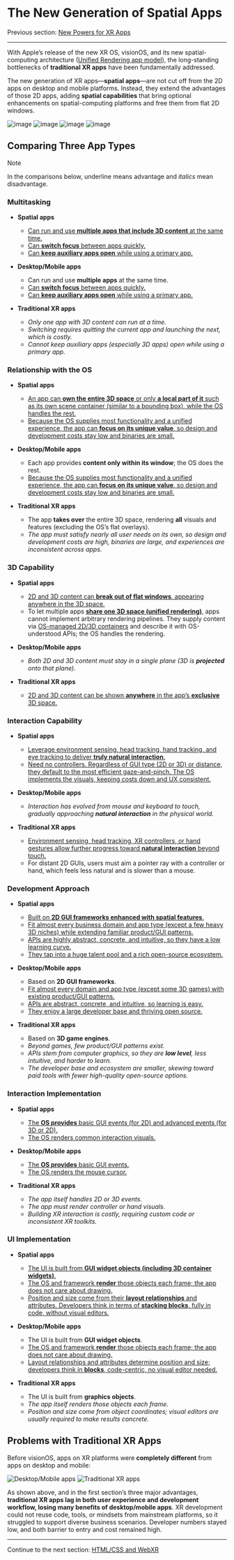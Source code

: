 # The New Generation of Spatial Apps

Previous section: [New Powers for XR Apps](new-powers-for-xr-apps.md)

---

With Apple’s release of the new XR OS, visionOS, and its new spatial-computing architecture ([Unified Rendering app model](https://developer.picoxr.com/news/multi-app-rendering/)), the long-standing bottlenecks of **traditional XR apps** have been fundamentally addressed.

The new generation of XR apps—**spatial apps**—are not cut off from the 2D apps on desktop and mobile platforms. Instead, they extend the advantages of those 2D apps, adding **spatial capabilities** that bring optional enhancements on spatial-computing platforms and free them from flat 2D windows.

![image]()
![image]()
![image]()
![image]()

## Comparing Three App Types

> [!NOTE]
> In the comparisons below, underline means advantage and *italics* mean disadvantage.

### Multitasking

- **Spatial apps**
  - <ins>Can run and use **multiple [apps that include 3D content]()** at the same time.</ins>
  - <ins>Can **switch focus** between apps quickly.</ins>
  - <ins>Can **keep auxiliary apps open** while using a primary app.</ins>

- **Desktop/Mobile apps**
  - Can run and use **multiple apps** at the same time.
  - <ins>Can **switch focus** between apps quickly.</ins>
  - <ins>Can **keep auxiliary apps open** while using a primary app.</ins>

- **Traditional XR apps**
  - *Only one app with 3D content can run at a time.*
  - *Switching requires quitting the current app and launching the next, which is costly.*
  - *Cannot keep auxiliary apps (especially 3D apps) open while using a primary app.*

### Relationship with the OS

- **Spatial apps**
  - <ins>An app can [**own the entire 3D space**]() or only [**a local part of it**]() such as its own [scene container (similar to a bounding box)](), while the OS handles the rest.</ins>
  - <ins>Because the OS supplies most functionality and a unified experience, the app can [**focus on its unique value**](), so design and development costs stay low and binaries are small.</ins>

- **Desktop/Mobile apps**
  - Each app provides **content only within its window**; the OS does the rest.
  - <ins>Because the OS supplies most functionality and a unified experience, the app can **focus on its unique value**, so design and development costs stay low and binaries are small.</ins>

- **Traditional XR apps**
  - The app **takes over** the entire 3D space, rendering **all** visuals and features (excluding the OS’s flat overlays).
  - *The app must satisfy nearly all user needs on its own, so design and development costs are high, binaries are large, and experiences are inconsistent across apps.*

### 3D Capability

- **Spatial apps**
  - <ins>2D and 3D content can [**break out of flat windows**](), appearing anywhere in the 3D space.</ins>
  - To let multiple apps [**share one 3D space (unified rendering)**](), apps cannot implement arbitrary rendering pipelines. They supply content via [OS-managed 2D/3D containers]() and describe it with OS-understood APIs; the OS handles the rendering.

- **Desktop/Mobile apps**
  - *Both 2D and 3D content must stay in a single plane (3D is **projected** onto that plane).*

- **Traditional XR apps**
  - <ins>2D and 3D content can be shown **anywhere** in the app’s **exclusive** 3D space.</ins>

### Interaction Capability

- **Spatial apps**
  - <ins>Leverage environment sensing, head tracking, hand tracking, and eye tracking to deliver [**truly natural interaction**]().</ins>
  - <ins>Need no controllers. Regardless of GUI type (2D or 3D) or distance, they default to the most efficient [gaze-and-pinch](). The OS implements the visuals, keeping costs down and UX consistent.</ins>

- **Desktop/Mobile apps**
  - *Interaction has evolved from mouse and keyboard to touch, gradually approaching **natural interaction** in the physical world.*

- **Traditional XR apps**
  - <ins>Environment sensing, head tracking, XR controllers, or hand gestures allow further progress toward **natural interaction** beyond touch.</ins>
  - For distant 2D GUIs, users must aim a pointer ray with a controller or hand, which feels less natural and is slower than a mouse.

### Development Approach

- **Spatial apps**
  - <ins>Built on [**2D GUI frameworks enhanced with spatial features**]().</ins>
  - <ins>Fit almost every business domain and app type (except a few heavy 3D niches) while extending familiar product/GUI patterns.</ins>
  - <ins>[APIs]() are highly abstract, concrete, and intuitive, so they have a low learning curve.</ins>
  - <ins>They tap into a huge talent pool and a rich open-source ecosystem.</ins>

- **Desktop/Mobile apps**
  - Based on **2D GUI frameworks**.
  - <ins>Fit almost every domain and app type (except some 3D games) with existing product/GUI patterns.</ins>
  - <ins>APIs are abstract, concrete, and intuitive, so learning is easy.</ins>
  - <ins>They enjoy a large developer base and thriving open source.</ins>

- **Traditional XR apps**
  - Based on **3D game engines**.
  - *Beyond games, few product/GUI patterns exist.*
  - *APIs stem from computer graphics, so they are **low level**, less intuitive, and harder to learn.*
  - *The developer base and ecosystem are smaller, skewing toward paid tools with fewer high-quality open-source options.*

### Interaction Implementation

- **Spatial apps**
  - <ins>The **OS provides** [basic GUI events (for 2D)]() and [advanced events (for 3D or 2D)]().</ins>
  - <ins>The OS renders common interaction visuals.</ins>

- **Desktop/Mobile apps**
  - <ins>The **OS provides** basic GUI events.</ins>
  - <ins>The OS renders the mouse cursor.</ins>

- **Traditional XR apps**
  - *The app itself handles 2D or 3D events.*
  - *The app must render controller or hand visuals.*
  - *Building XR interaction is costly, requiring custom code or inconsistent XR toolkits.*

### UI Implementation

- **Spatial apps**
  - <ins>The UI is built from **GUI widget objects (including [3D container widgets]())**.</ins>
  - <ins>The OS and framework **render** those objects each frame; the app does not care about drawing.</ins>
  - <ins>Position and size come from their [**layout relationships**]() and attributes. Developers think in terms of **stacking blocks**, fully in code, without visual editors.</ins>

- **Desktop/Mobile apps**
  - The UI is built from **GUI widget objects**.
  - <ins>The OS and framework **render** those objects each frame; the app does not care about drawing.</ins>
  - <ins>Layout relationships and attributes determine position and size; developers think in **blocks**, code-centric, no visual editor needed.</ins>

- **Traditional XR apps**
  - The UI is built from **graphics objects**.
  - *The app itself renders those objects each frame.*
  - *Position and size come from object coordinates; visual editors are usually required to make results concrete.*

## Problems with Traditional XR Apps

Before visionOS, apps on XR platforms were **completely different** from apps on desktop and mobile:

![Desktop/Mobile apps]()
![Traditional XR apps]()

As shown above, and in the first section’s three major advantages, **traditional XR apps lag in both user experience and development workflow, losing many benefits of desktop/mobile apps**. XR development could not reuse code, tools, or mindsets from mainstream platforms, so it struggled to support diverse business scenarios. Developer numbers stayed low, and both barrier to entry and cost remained high.

---

Continue to the next section: [HTML/CSS and WebXR](html-css-and-webxr.md)
